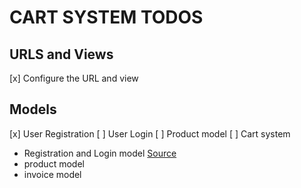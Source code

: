 # CART SYSTEM TODOS
## URLS and Views
[x] Configure the URL and view
## Models

[x] User Registration
[ ] User Login
[ ] Product model
[ ] Cart system

- Registration and Login model
[Source](https://www.ordinarycoders.com/blog/article/django-user-register-login-logout)
- product model
- invoice model
